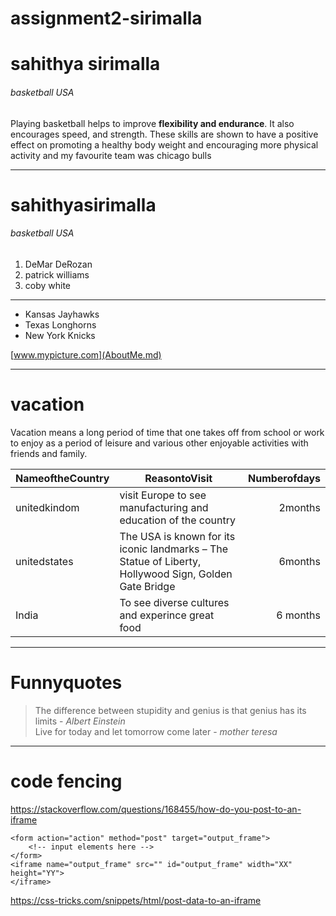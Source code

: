 # assignment2-sirimalla

# sahithya sirimalla
###### basketball USA

 Playing basketball helps to improve **flexibility and endurance**. It also encourages speed, and strength. These skills are shown to have a positive effect on promoting a healthy body weight and encouraging more physical activity and my favourite team was chicago bulls
 
 ---

 # sahithyasirimalla 
 ###### basketball USA
 1. DeMar DeRozan 
 2. patrick williams 
 3. coby white 

 ---

 * Kansas Jayhawks 
 * Texas Longhorns
 * New York Knicks 

[www.mypicture.com](AboutMe.md)

---

# vacation
Vacation means a long period of time that one takes off from school or work to enjoy as a period of leisure and various other enjoyable activities with friends and family.


| NameoftheCountry | ReasontoVisit| Numberofdays |
| --- | --- | ---: |
| unitedkindom| visit Europe to see manufacturing and education of the country | 2months |
| unitedstates | The USA is known for its iconic landmarks – The Statue of Liberty, Hollywood Sign, Golden Gate Bridge  | 6months |
| India | To see diverse cultures and experince great food | 6 months|

---

# Funnyquotes 
>The difference between stupidity and genius is that genius has its limits - *Albert Einstein* <br>
>Live for today and let tomorrow come later - *mother teresa*

---

# code fencing 
<https://stackoverflow.com/questions/168455/how-do-you-post-to-an-iframe>
```
<form action="action" method="post" target="output_frame">
    <!-- input elements here --> 
</form>
<iframe name="output_frame" src="" id="output_frame" width="XX" height="YY">
</iframe>

```

<https://css-tricks.com/snippets/html/post-data-to-an-iframe>

```




